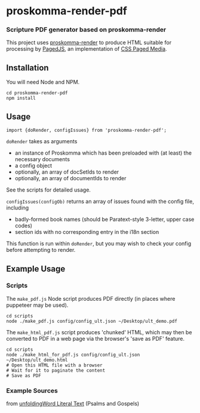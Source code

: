 # proskomma-render-pdf
### Scripture PDF generator based on proskomma-render

This project uses [proskomma-render](https://github.com/Proskomma/proskomma-render) to produce HTML suitable for processing by [PagedJS](https://www.pagedjs.org/), an implementation of [CSS Paged Media](https://www.w3.org/TR/css-page-3/).

## Installation
You will need Node and NPM.
```
cd proskomma-render-pdf
npm install
```

## Usage
`import {doRender, configIssues} from 'proskomma-render-pdf';`

`doRender` takes as arguments
- an instance of Proskomma which has been preloaded with (at least) the necessary documents
- a config object
- optionally, an array of docSetIds to render
- optionally, an array of documentIds to render

See the scripts for detailed usage.

`configIssues(configOb)` returns an array of issues found with the config file, including
- badly-formed book names (should be Paratext-style 3-letter, upper case codes)
- section ids with no corresponding entry in the i18n section

This function is run within `doRender`, but you may wish to check your config before attempting to render.

## Example Usage
### Scripts

The `make_pdf.js` Node script produces PDF directly (in places where puppeteer may be used).

```
cd scripts
node ./make_pdf.js config/config_ult.json ~/Desktop/ult_demo.pdf
```

The `make_html_pdf.js` script produces 'chunked' HTML, which may then be converted to PDF in a web page via the browser's 'save as PDF' feature.

```
cd scripts
node ./make_html_for_pdf.js config/config_ult.json ~/Desktop/ult_demo.html
# Open this HTML file with a browser
# Wait for it to paginate the content
# Save as PDF
```

### Example Sources

from [unfoldingWord Literal Text](https://www.unfoldingword.org/ult) (Psalms and Gospels)
